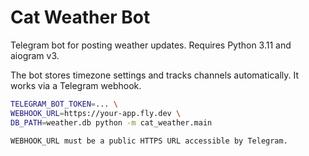 # Cat Weather Bot

Telegram bot for posting weather updates. Requires Python 3.11 and aiogram v3.

The bot stores timezone settings and tracks channels automatically. It works via
a Telegram webhook.

```bash
TELEGRAM_BOT_TOKEN=... \
WEBHOOK_URL=https://your-app.fly.dev \
DB_PATH=weather.db python -m cat_weather.main

WEBHOOK_URL must be a public HTTPS URL accessible by Telegram.
```
